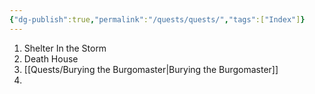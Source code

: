 ```yaml
---
{"dg-publish":true,"permalink":"/quests/quests/","tags":["Index"]}
---
```


1. Shelter In the Storm
2. Death House
3. [[Quests/Burying the Burgomaster\|Burying the Burgomaster]]
4. 


